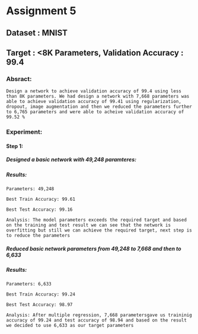 # Assignment 5

## Dataset : MNIST

## Target : <8K Parameters, Validation Accuracy : 99.4

### Absract: 
```Design a network to achieve validation accuracy of 99.4 using less than 8K parameters. We had design a network with 7,668 parameters was able to achieve validation accuracy of 99.41 using regularization, dropout, image augmentation and then we reduced the parameters further to 6,765 parameters and were able to acheive validation accuracy of 99.52 %```

### Experiment:

#### Step 1:

##### Designed a basic network with 49,248 paramteres:

##### Results:
```
Parameters: 49,248

Best Train Accuracy: 99.61

Best Test Accuracy: 99.16

Analysis: The model parameters exceeds the required target and based on the training and test result we can see that the network is overfitting but still we can achieve the required target, next step is to reduce the parameters
```
##### Reduced basic network parameters from 49,248 to 7,668 and then to 6,633 

##### Results:
```
Parameters: 6,633

Best Train Accuracy: 99.24

Best Test Accuracy: 98.97

Analysis: After multiple regression, 7,668 parametersgave us traininig accuracy of 99.24 and test accuracy of 98.94 and based on the result we decided to use 6,633 as our target parameters
```
